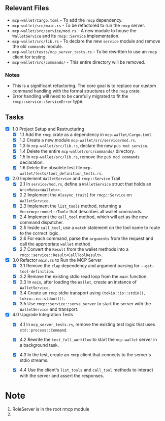 ## Relevant Files

- `mcp-wallet/Cargo.toml` - To add the `rmcp` dependency.
- `mcp-wallet/src/main.rs` - To be refactored to run the `rmcp` server.
- `mcp-wallet/src/service/mod.rs` - A new module to house the `WalletService` and its `rmcp::Service` implementation.
- `mcp-wallet/src/lib.rs` - To declare the new `service` module and remove the old `commands` module.
- `mcp-wallet/tests/mcp_server_tests.rs` - To be rewritten to use an `rmcp` client for testing.
- `mcp-wallet/src/commands/` - This entire directory will be removed.

### Notes

- This is a significant refactoring. The core goal is to replace our custom command handling with the formal structures of the `rmcp` crate.
- Error handling will need to be carefully migrated to fit the `rmcp::service::ServiceError` type.

## Tasks

- [x] 1.0 Project Setup and Restructuring
  - [x] 1.1 Add the `rmcp` crate as a dependency in `mcp-wallet/Cargo.toml`.
  - [x] 1.2 Create a new module `mcp-wallet/src/service/mod.rs`.
  - [x] 1.3 In `mcp-wallet/src/lib.rs`, declare the new `pub mod service`.
  - [x] 1.4 Delete the entire `mcp-wallet/src/commands/` directory.
  - [x] 1.5 In `mcp-wallet/src/lib.rs`, remove the `pub mod commands` declaration.
  - [x] 1.6 Delete the obsolete test file `mcp-wallet/tests/tool_definition_tests.rs`.

- [x] 2.0 Implement `WalletService` and `rmcp::Service` Trait
  - [x] 2.1 In `service/mod.rs`, define a `WalletService` struct that holds an `Arc<Mutex<Wallet>>`.
  - [x] 2.2 Implement the `#[async_trait]` for `rmcp::Service` on `WalletService`.
  - [x] 2.3 Implement the `list_tools` method, returning a `Vec<rmcp::model::Tool>` that describes all wallet commands.
  - [x] 2.4 Implement the `call_tool` method, which will act as the new command dispatcher.
  - [x] 2.5 Inside `call_tool`, use a `match` statement on the tool name to route to the correct logic.
  - [x] 2.6 For each command, parse the `arguments` from the request and call the appropriate `wallet` method.
  - [x] 2.7 Convert the `Result` from the wallet methods into a `rmcp::service::Result<CallToolResult>`.

- [x] 3.0 Refactor `main.rs` to Run the MCP Server
  - [x] 3.1 Remove the `clap` dependency and argument parsing for `--get-tool-definition`.
  - [x] 3.2 Remove the existing stdio read loop from the `main` function.
  - [x] 3.3 In `main`, after loading the `Wallet`, create an instance of `WalletService`.
  - [x] 3.4 Create an `rmcp` stdio transport using `(tokio::io::stdin(), tokio::io::stdout())`.
  - [x] 3.5 Use `rmcp::service::serve_server` to start the server with the `WalletService` and transport.

- [x] 4.0 Upgrade Integration Tests
  - [x] 4.1 In `mcp_server_tests.rs`, remove the existing test logic that uses `std::process::Command`.
  - [x] 4.2 Rewrite the `test_full_workflow` to start the `mcp-wallet` server in a background task.
  - [x] 4.3 In the test, create an `rmcp` client that connects to the server's stdio streams.
  - [x] 4.4 Use the client's `list_tools` and `call_tool` methods to interact with the server and assert the responses.


# Note 

1. RoleServer is in the root rmcp module
2. 